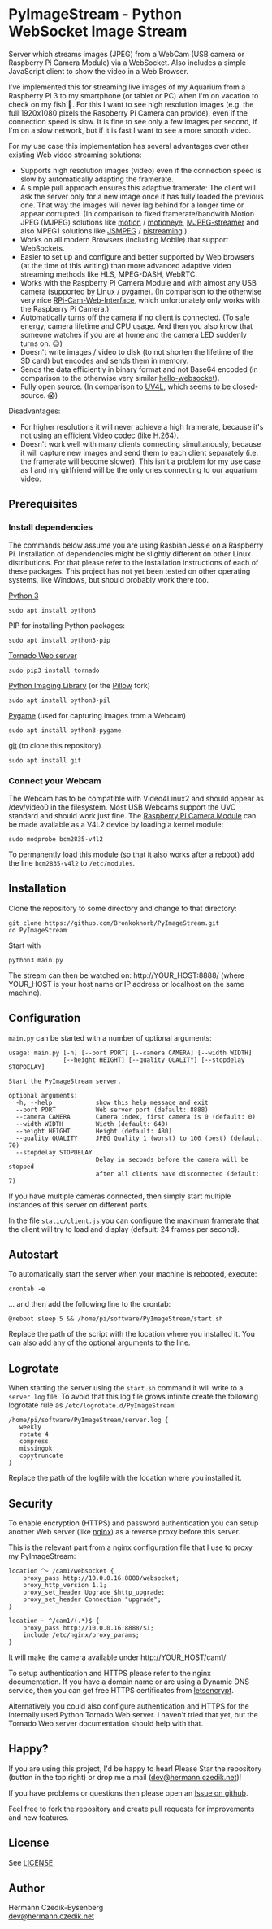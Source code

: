 PyImageStream - Python WebSocket Image Stream
=============================================

Server which streams images (JPEG) from a WebCam (USB camera or Raspberry Pi Camera Module) via a WebSocket. Also
includes a simple JavaScript client to show the video in a Web Browser.

I've implemented this for streaming live images of my Aquarium from a Raspberry Pi 3 to my smartphone (or tablet or PC)
when I'm on vacation to check on my fish :tropical_fish:. For this I want to see high resolution images (e.g. the full
1920x1080 pixels the Raspberry Pi Camera can provide), even if the connection speed is slow. It is fine to see only a
few images per second, if I'm on a slow network, but if it is fast I want to see a more smooth video.

For my use case this implementation has several advantages over other existing Web video streaming solutions:
* Supports high resolution images (video) even if the connection speed is slow by automatically adapting the framerate.
* A simple pull approach ensures this adaptive framerate: The client will ask the server only for a new image once it
  has fully loaded the previous one. That way the images will never lag behind for a longer time or appear corrupted.
  (In comparison to fixed framerate/bandwith Motion JPEG (MJPEG) solutions like
  [motion](https://motion-project.github.io/) / [motioneye](https://github.com/ccrisan/motioneye/wiki),
  [MJPEG-streamer](https://sourceforge.net/projects/mjpg-streamer/) and also MPEG1 solutions like
  [JSMPEG](https://github.com/phoboslab/jsmpeg) / [pistreaming](https://github.com/waveform80/pistreaming).)
* Works on all modern Browsers (including Mobile) that support WebSockets.
* Easier to set up and configure and better supported by Web browsers (at the time of this writing) than more advanced
  adaptive video streaming methods like HLS, MPEG-DASH, WebRTC.
* Works with the Raspberry Pi Camera Module and with almost any USB camera (supported by Linux / pygame). (In comparison
  to the otherwise very nice [RPi-Cam-Web-Interface](http://elinux.org/RPi-Cam-Web-Interface), which unfortunately only
  works with the Raspberry Pi Camera.)
* Automatically turns off the camera if no client is connected. (To safe energy, camera lifetime and CPU usage. And then
  you also know that someone watches if you are at home and the camera LED suddenly turns on. :wink:)
* Doesn't write images / video to disk (to not shorten the lifetime of the SD card) but encodes and sends them in
  memory.
* Sends the data efficiently in binary format and not Base64 encoded (in comparison to the otherwise very similar
  [hello-websocket](https://github.com/vmlaker/hello-websocket)).
* Fully open source. (In comparison to [UV4L](https://www.linux-projects.org/uv4l/), which seems to be
  closed-source. :scream:)

Disadvantages:

* For higher resolutions it will never achieve a high framerate, because it's not using an efficient
  Video codec (like H.264).
* Doesn't work well with many clients connecting simultanously, because it will capture new images and send them to
  each client separately (i.e. the framerate will become slower). This isn't a problem for my use case as I and my
  girlfriend will be the only ones connecting to our aquarium video.

Prerequisites
-------------

### Install dependencies

The commands below assume you are using Rasbian Jessie on a Raspberry Pi. Installation of dependencies might be
slightly different on other Linux distributions. For that please refer to the installation instructions of each of
these packages. This project has not yet been tested on other operating systems, like Windows, but should probably work
there too.

[Python 3](https://www.python.org/)

    sudo apt install python3
    
PIP for installing Python packages:

    sudo apt install python3-pip

[Tornado Web server](http://www.tornadoweb.org/)

    sudo pip3 install tornado

[Python Imaging Library](https://pypi.python.org/pypi/PIL) (or the [Pillow](https://python-pillow.org/) fork)

    sudo apt install python3-pil

[Pygame](https://www.pygame.org/) (used for capturing images from a Webcam)

    sudo apt install python3-pygame
    
[git](https://git-scm.com/) (to clone this repository)

    sudo apt install git

### Connect your Webcam

The Webcam has to be compatible with Video4Linux2 and should appear as /dev/video0 in the filesystem.
Most USB Webcams support the UVC standard and should work just fine.
The [Raspberry Pi Camera Module](https://www.raspberrypi.org/documentation/usage/camera/) can be made available as a
V4L2 device by loading a kernel module:

    sudo modprobe bcm2835-v4l2
    
To permanently load this module (so that it also works after a reboot) add the line `bcm2835-v4l2` to `/etc/modules`.

Installation
------------

Clone the repository to some directory and change to that directory:

    git clone https://github.com/Bronkoknorb/PyImageStream.git
    cd PyImageStream

Start with

    python3 main.py

The stream can then be watched on: http://YOUR_HOST:8888/ (where YOUR_HOST is your host name or IP address or localhost
on the same machine).

Configuration
-------------

`main.py` can be started with a number of optional arguments:
```
usage: main.py [-h] [--port PORT] [--camera CAMERA] [--width WIDTH]
               [--height HEIGHT] [--quality QUALITY] [--stopdelay STOPDELAY]

Start the PyImageStream server.

optional arguments:
  -h, --help            show this help message and exit
  --port PORT           Web server port (default: 8888)
  --camera CAMERA       Camera index, first camera is 0 (default: 0)
  --width WIDTH         Width (default: 640)
  --height HEIGHT       Height (default: 480)
  --quality QUALITY     JPEG Quality 1 (worst) to 100 (best) (default: 70)
  --stopdelay STOPDELAY
                        Delay in seconds before the camera will be stopped
                        after all clients have disconnected (default: 7)
```

If you have multiple cameras connected, then simply start multiple instances of this server on different ports.

In the file `static/client.js` you can configure the maximum framerate that the client will try to load
and display (default: 24 frames per second).

Autostart
---------

To automatically start the server when your machine is rebooted, execute:

    crontab -e

... and then add the following line to the crontab:

    @reboot sleep 5 && /home/pi/software/PyImageStream/start.sh

Replace the path of the script with the location where you installed it. You can also add any of the optional arguments to the line.

Logrotate
---------

When starting the server using the `start.sh` command it will write to a `server.log` file. To avoid that this log file grows infinite create the following logrotate rule as `/etc/logrotate.d/PyImageStream`:

```
/home/pi/software/PyImageStream/server.log {
   weekly
   rotate 4
   compress
   missingok
   copytruncate
}
```
Replace the path of the logfile with the location where you installed it.

Security
--------

To enable encryption (HTTPS) and password authentication you can setup another Web server
(like [nginx](https://nginx.org/)) as a reverse proxy before this server.

This is the relevant part from a nginx configuration file that I use to proxy my PyImageStream:

    location ^~ /cam1/websocket {
        proxy_pass http://10.0.0.16:8888/websocket;
        proxy_http_version 1.1;
        proxy_set_header Upgrade $http_upgrade;
        proxy_set_header Connection "upgrade";
    }

    location ~ ^/cam1/(.*)$ {
        proxy_pass http://10.0.0.16:8888/$1;
        include /etc/nginx/proxy_params;
    }

It will make the camera available under http://YOUR_HOST/cam1/

To setup authentication and HTTPS please refer to the nginx documentation. If you have a domain name or are using a
Dynamic DNS service, then you can get free HTTPS certificates from [letsencrypt](https://letsencrypt.org/).

Alternatively you could also configure authentication and HTTPS for the internally used Python Tornado Web server.
I haven't tried that yet, but the Tornado Web server documentation should help with that.

Happy?
------

If you are using this project, I'd be happy to hear! Please Star the repository (button in the top right) or drop me a
mail (dev@hermann.czedik.net)!

If you have problems or questions then please open an
[Issue on github](https://github.com/Bronkoknorb/PyImageStream/issues).

Feel free to fork the repository and create pull requests for improvements and new features.

License
-------

See [LICENSE](LICENSE).

Author
------

Hermann Czedik-Eysenberg  
dev@hermann.czedik.net
